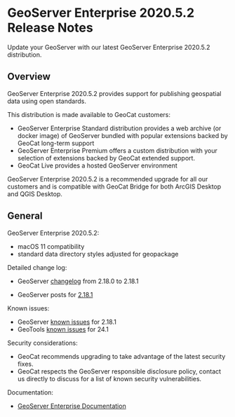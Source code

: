GeoServer Enterprise 2020.5.2 Release Notes
===========================================

Update your GeoServer with our latest GeoServer Enterprise 2020.5.2 distribution.

Overview
--------

GeoServer Enterprise 2020.5.2 provides support for publishing geospatial data using open standards.

This distribution is made available to GeoCat customers:

* GeoServer Enterprise Standard distribution provides a web archive (or docker image) of GeoServer bundled with popular extensions backed by GeoCat long-term support
* GeoServer Enterprise Premium offers a custom distribution with your selection of extensions backed by GeoCat extended support.
* GeoCat Live provides a hosted GeoServer environment

GeoServer Enterprise 2020.5.2 is a recommended upgrade for all our customers and is compatible with GeoCat Bridge for both ArcGIS Desktop and QGIS Desktop.

General
-------

GeoServer Enterprise 2020.5.2:

* macOS 11 compatibility
* standard data directory styles adjusted for geopackage

Detailed change log:

* GeoServer  [changelog](https://osgeo-org.atlassian.net/issues/?jql=project%20%3D%20GEOS%20AND%20fixVersion%20in%20(2.18.1)%20AND%20status%20not%20in%20(Open)) from  2.18.0 to 2.18.1

* GeoServer posts for [2.18.1](http://geoserver.org/announcements/2020/11/23/geoserver-2-18-1-released.html)

Known issues:

* GeoServer [known issues](https://osgeo-org.atlassian.net/issues/?jql=project%20%3D%20GEOS%20AND%20type%20%3D%20Bug%20AND%20NOT%20component%20in%20(%22Community%20modules%22)%20AND%20affectedVersion%20in%20(2.18-RC%2C2.18.0%2C2.18.1)%20AND%20(Resolution%20%3D%20Unresolved%20OR%20fixVersion%20%3E%202.18.1%20)) for 2.18.1
* GeoTools [known issues](https://osgeo-org.atlassian.net/issues/?jql=project%20%3D%20GEOT%20AND%20type%20%3D%20Bug%20AND%20component%20!%3D%20unsupported%20AND%20affectedVersion%20in%20(24-RC%2C24.0%2C24.1)%20AND%20(Resolution%20%3D%20Unresolved%20OR%20fixVersion%20%3E%2024.1%20)) for 24.1

Security considerations:

* GeoCat recommends upgrading to take advantage of the latest security fixes.
* GeoCat respects the GeoServer responsible disclosure policy, contact us directly to discuss for a list of known security vulnerabilities. 

Documentation:

* [GeoServer Enterprise Documentation](https://www.geocat.net/docs/geoserver-enterprise/2020.5.2/)